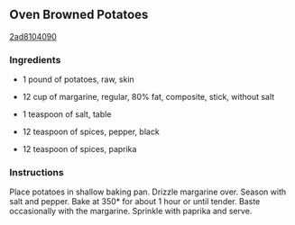 ## Oven Browned Potatoes

[2ad8104090](http://www.food.com/recipe/oven-browned-potatoes-18131)

### Ingredients

 - 1 pound of potatoes, raw, skin

 - 12 cup of margarine, regular, 80% fat, composite, stick, without salt

 - 1 teaspoon of salt, table

 - 12 teaspoon of spices, pepper, black

 - 12 teaspoon of spices, paprika

### Instructions

Place potatoes in shallow baking pan. Drizzle margarine over. Season with salt and pepper. Bake at 350* for about 1 hour or until tender. Baste occasionally with the margarine. Sprinkle with paprika and serve.